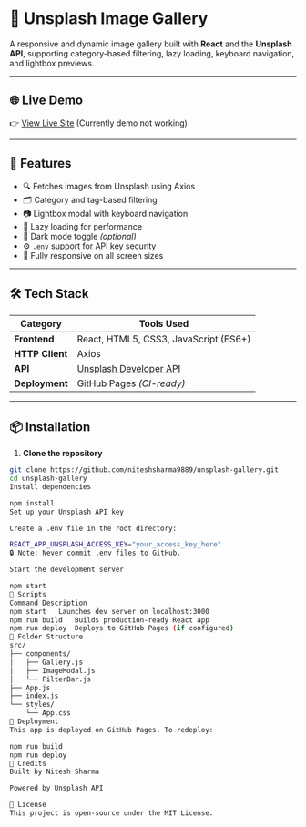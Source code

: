 # 📸 Unsplash Image Gallery

A responsive and dynamic image gallery built with **React** and the **Unsplash API**, supporting category-based filtering, lazy loading, keyboard navigation, and lightbox previews.

---

## 🌐 Live Demo

👉 [View Live Site](https://niteshsharma9889.github.io/unsplash-gallery) (Currently demo not working)

---

## 🚀 Features

- 🔍 Fetches images from Unsplash using Axios
- 🗂️ Category and tag-based filtering
- 📷 Lightbox modal with keyboard navigation
- 🚀 Lazy loading for performance
- 🌙 Dark mode toggle *(optional)*
- ⚙️ `.env` support for API key security
- 📱 Fully responsive on all screen sizes

---

## 🛠️ Tech Stack

| Category        | Tools Used                             |
|-----------------|-----------------------------------------|
| **Frontend**    | React, HTML5, CSS3, JavaScript (ES6+)   |
| **HTTP Client** | Axios                                   |
| **API**         | [Unsplash Developer API](https://unsplash.com/developers) |
| **Deployment**  | GitHub Pages *(CI-ready)*               |

---

## 📦 Installation

1. **Clone the repository**
```bash
git clone https://github.com/niteshsharma9889/unsplash-gallery.git
cd unsplash-gallery
Install dependencies

npm install
Set up your Unsplash API key

Create a .env file in the root directory:

REACT_APP_UNSPLASH_ACCESS_KEY="your_access_key_here"
🔒 Note: Never commit .env files to GitHub.

Start the development server

npm start
🧪 Scripts
Command	Description
npm start	Launches dev server on localhost:3000
npm run build	Builds production-ready React app
npm run deploy	Deploys to GitHub Pages (if configured)
📁 Folder Structure
src/
├── components/
│   ├── Gallery.js
│   ├── ImageModal.js
│   └── FilterBar.js
├── App.js
├── index.js
└── styles/
    └── App.css
📌 Deployment
This app is deployed on GitHub Pages. To redeploy:

npm run build
npm run deploy
🧠 Credits
Built by Nitesh Sharma

Powered by Unsplash API

📄 License
This project is open-source under the MIT License.
